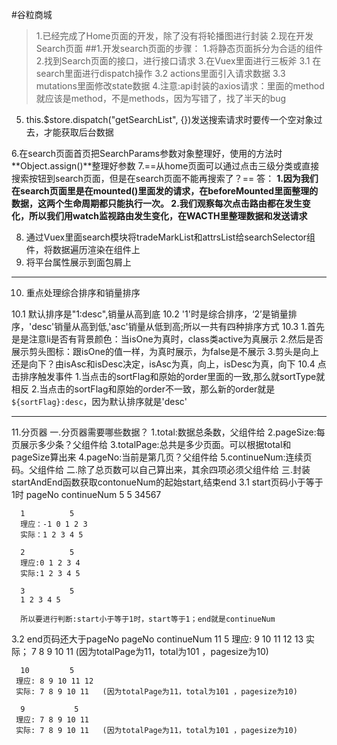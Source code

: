 #谷粒商城
>1.已经完成了Home页面的开发，除了没有将轮播图进行封装
>2.现在开发Search页面
##1.开发search页面的步骤：
1.将静态页面拆分为合适的组件
2.找到Search页面的接口，进行接口请求
3.在Vuex里面进行三板斧
  3.1 在search里面进行dispatch操作
  3.2 actions里面引入请求数据
  3.3 mutations里面修改state数据
4.注意:api封装的axios请求：里面的method就应该是method，不是methods，因为写错了，找了半天的bug
5. this.$store.dispatch("getSearchList", {})发送搜索请求时要传一个空对象过去，才能获取后台数据
   
6.在search页面首页把SearchParams参数对象整理好，使用的方法时**Object.assign()**整理好参数
7.==从home页面可以通过点击三级分类或直接搜索按钮到search页面，但是在search页面不能再搜索了？==
  答：
  **1.因为我们在search页面里是在mounted()里面发的请求，在beforeMounted里面整理的数据，这两个生命周期都只能执行一次。
  2.我们观察每次点击路由都在发生变化，所以我们用watch监视路由发生变化，在WACTH里整理数据和发送请求**

8. 通过Vuex里面search模块将tradeMarkList和attrsList给searchSelector组件，将数据遍历渲染在组件上
9. 将平台属性展示到面包屑上
-----------------------------------------------------------------------------------------------------------
10. 重点处理综合排序和销量排序

   10.1 默认排序是"1:desc",销量从高到底
   10.2 '1'时是综合排序，‘2’是销量排序，'desc'销量从高到低,'asc'销量从低到高;所以一共有四种排序方式
   10.3 1.首先是是注意li是否有背景颜色：当isOne为真时，class类active为真展示
        2.然后是否展示剪头图标：跟isOne的值一样，为真时展示，为false是不展示
        3.剪头是向上还是向下？由isAsc和isDesc决定，isAsc为真，向上，isDesc为真，向下
   10.4 点击排序触发事件
        1.当点击的sortFlag和原始的order里面的一致,那么就sortType就相反
        2.当点击的sortFlag和原始的order不一致，那么新的order就是`${sortFlag}:desc`，因为默认排序就是'desc'  

------------------------------------------------------------------------------------------------------------

11.分页器
   一.分页器需要哪些数据？
    1.total:数据总条数，父组件给
    2.pageSize:每页展示多少条？父组件给
    3.totalPage:总共是多少页面。可以根据total和pageSize算出来
    4.pageNo:当前是第几页？父组件给
    5.continueNum:连续页码。父组件给
  二.除了总页数可以自己算出来，其余四项必须父组件给
  三.封装startAndEnd函数获取contonueNum的起始start,结束end
  3.1  start页码小于等于1时 
    pageNo    continueNum
      5          5
    34567

      1          5
      理应：-1 0 1 2 3         
      实际：1 2 3 4 5

      2          5
      理应:0 1 2 3 4
      实际:1 2 3 4 5

      3          5
      1 2 3 4 5

      所以要进行判断:start小于等于1时，start等于1；end就是continueNum
  
  3.2 end页码还大于pageNo
     pageNo  continueNum
      11          5
     理应:  9 10 11 12 13
     实际； 7 8 9 10 11   (因为totalPage为11，total为101 ，pagesize为10)

      10         5
     理应: 8 9 10 11 12
     实际: 7 8 9 10 11   (因为totalPage为11，total为101 ，pagesize为10)
     
      9           5
     理应: 7 8 9 10 11 
     实际: 7 8 9 10 11   (因为totalPage为11，total为101 ，pagesize为10)
    



        

 